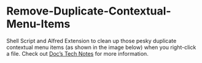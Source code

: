 Remove-Duplicate-Contextual-Menu-Items
======================================

Shell Script and Alfred Extension to clean up those pesky duplicate contextual menu items (as shown in the image below) when you right-click a file. Check out [Doc’s Tech Notes](http://www.docstechnotes.com) for more information.